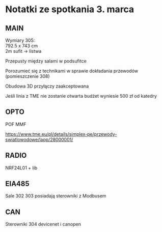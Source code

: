 # Notatki ze spotkania 3. marca

## MAIN

Wymiary 305: </br>
792.5 x 743 cm </br>
2m sufit → listwa

Przepusty między salami w podsufitce

Porozumieć się z technikami w sprawie dokładania przewodów (pomieszczenie 308)

Obudowa 3D przyłączy zaakceptowana

Jeśli linia z TME nie zostanie otwarta budżet wyniesie 500 zł od katedry

## OPTO

POF MMF

https://www.tme.eu/pl/details/simplex-pe/przewody-swiatlowodowe/lapp/28000001/

## RADIO
NRF24L01 + lib

## EIA485
Sale 302 303 posiadają sterowniki z Modbusem

## CAN
Sterowniki 304 devicenet i canopen